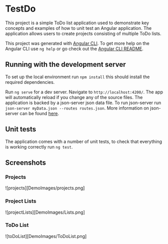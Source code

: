 # TestDo

This project is a simple ToDo list application used to demonstrate key concepts and examples of how to unit test an Angular application. The application allows users to create projects consisting of multiple ToDo lists.

This project was generated with [Angular CLI](https://github.com/angular/angular-cli). To get more help on the Angular CLI use `ng help` or go check out the [Angular CLI README](https://github.com/angular/angular-cli/blob/master/README.md).

## Running with the development server

To set up the local environment run `npm install` this should install the required dependencies.

Run `ng serve` for a dev server. Navigate to `http://localhost:4200/`. The app will automatically reload if you change any of the source files. The application is backed by a json-server json data file. To run json-server run `json-server myData.json --routes routes.json`. More information on json-server can be found [here](https://github.com/typicode/json-server).

## Unit tests

The application comes with a number of unit tests, to check that everything is working correctly run `ng test`.

## Screenshots 

### Projects

![projects][DemoImages/projects.png]

### Project Lists

![projectLists][DemoImages/Lists.png]

### ToDo List

![toDoList][DemoImages/ToDoList.png]
